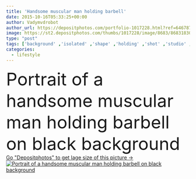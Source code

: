 ```yaml
---
title: 'Handsome muscular man holding barbell'
date: 2015-10-16T05:33:25+00:00
author: Vadymvdrobot
author_url: https://depositphotos.com/portfolio-1017228.html?ref=64678756
image: https://st2.depositphotos.com/thumbs/1017228/image/8683/86831830/api_thumb_450.jpg?forcejpeg=true
type: "post"
tags: ['background' ,'isolated' ,'shape' ,'holding' ,'shot' ,'studio' ,'young' ,'portrait' ,'caucasian' ,'health' ,'healthy' ,'male' ,'care' ,'man' ,'black' ,'cut' ,'strong' ,'working' ,'physical' ,'lifestyle' ,'weight' ,'away' ,'body' ,'fit' ,'fitness' ,'looking' ,'Exercising' ,'strength' ,'out' ,'sexy' ,'handsome' ,'posing' ,'standing' ,'training' ,'barbell' ,'bodybuilding' ,'muscle' ,'torso' ,'bodybuilder' ,'muscular' ,'muscles' ,'lifting' ,'pectoral' ,'physique' ]
categories: 
  - lifestyle
---
```

<div aling="center">
            <font size="60"> Portrait of a handsome muscular man holding barbell on black background</font>   
</div>
<div>
    <a href='https://st2.depositphotos.com/thumbs/1017228/image/8683/86831830/api_thumb_450.jpg?forcejpeg=true?ref=64678756' target=_blank > Go "Depositphotos" to get lage size of this picture ->
        <img href='https://st2.depositphotos.com/thumbs/1017228/image/8683/86831830/api_thumb_450.jpg?forcejpeg=true?ref=64678756' src='https://st2.depositphotos.com/1017228/8683/i/950/depositphotos_86831830-stock-photo-handsome-muscular-man-holding-barbell.jpg?forcejpeg=true' alt='Portrait of a handsome muscular man holding barbell on black background' >
    </a>
</div>
